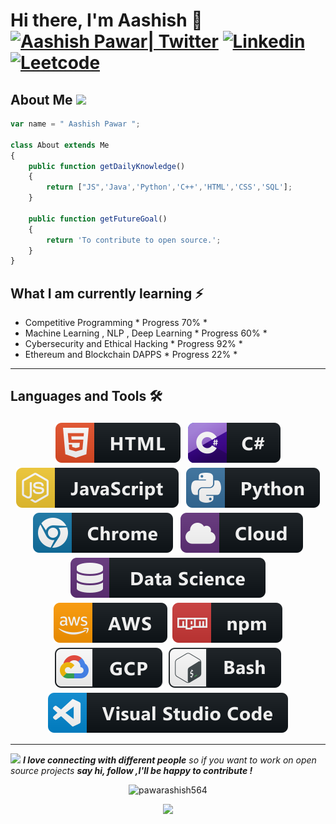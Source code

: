  <h1>Hi there, I'm Aashish 👋 <a href="https://twitter.com/aashishpawar9"><img  alt="Aashish Pawar| Twitter" width="22px" src="https://cdn.jsdelivr.net/npm/simple-icons@v3/icons/twitter.svg" /></a> <a href="https://www.linkedin.com/in/aashish-pawar/">
  <img  alt="Linkedin" width="22px" src="https://cdn.jsdelivr.net/npm/simple-icons@v3/icons/linkedin.svg" /></a><a href="https://leetcode.com/pawarashish564/"><img alt="Leetcode" width="22px" src="https://cdn.jsdelivr.net/npm/simple-icons@v3/icons/leetcode.svg" />
  </a>
<!-- ![myreadme](https://visitor-badge.glitch.me/badge?page_id=pawarashish564.myreadme) -->


<p align="center" >

  
</p>
 
## About Me  <img src="https://media.giphy.com/media/fYSnHlufseco8Fh93Z/giphy.gif" width="30">

```javascript
var name = " Aashish Pawar ";

class About extends Me
{ 
    public function getDailyKnowledge()
    {
        return ["JS",'Java','Python','C++','HTML','CSS','SQL'];
    }

    public function getFutureGoal()
    {
        return 'To contribute to open source.';
    }
}
```

## What I am currently learning ⚡ 
- Competitive Programming * Progress 70% *
- Machine Learning , NLP , Deep Learning * Progress 60% *
- Cybersecurity and Ethical Hacking * Progress 92% *
- Ethereum and Blockchain DAPPS * Progress 22% *

<!-- ![Aashish Github Stats](https://github-readme-stats.vercel.app/api?username=pawarashish564&show_icons=true&title_color=fff&icon_color=79ff97&text_color=9f9f9f&bg_color=151515) -->

---

##  Languages and Tools 🛠️

<p align="center">
 <img src="https://raw.githubusercontent.com/8bithemant/8bithemant/master/svg/dev/languages/html.svg" alt="Twitter" style="vertical-align:top; margin:4px">
 <img src="https://raw.githubusercontent.com/8bithemant/8bithemant/master/svg/dev/languages/csharp.svg"alt="Twitter" style="vertical-align:top; margin:4px">
 <img src="https://raw.githubusercontent.com/8bithemant/8bithemant/master/svg/dev/languages/js.svg" alt="Twitter" style="vertical-align:top; margin:4px">
 <img src="https://raw.githubusercontent.com/8bithemant/8bithemant/master/svg/dev/languages/python.svg" alt="Twitter" style="vertical-align:top; margin:4px">
 <img src="https://raw.githubusercontent.com/8bithemant/8bithemant/master/svg/dev/misc/chrome.svg" alt="Twitter" style="vertical-align:top; margin:4px">
 <img src="https://raw.githubusercontent.com/8bithemant/8bithemant/master/svg/dev/misc/cloud.svg" alt="Twitter" style="vertical-align:top; margin:4px">
 <img src="https://raw.githubusercontent.com/8bithemant/8bithemant/master/svg/dev/misc/datascience.svg" alt="Twitter" style="vertical-align:top; margin:4px"><img src="https://raw.githubusercontent.com/8bithemant/8bithemant/master/svg/dev/services/aws.svg" alt="Twitter" style="vertical-align:top; margin:4px"><img src="https://raw.githubusercontent.com/8bithemant/8bithemant/master/svg/dev/services/npm.svg" alt="Twitter" style="vertical-align:top; margin:4px"><img src="https://raw.githubusercontent.com/8bithemant/8bithemant/master/svg/dev/services/gcp.svg" alt="Twitter" style="vertical-align:top; margin:4px"><img src="https://raw.githubusercontent.com/8bithemant/8bithemant/master/svg/dev/tools/bash.svg" alt="Twitter" style="vertical-align:top; margin:4px">
 <img src="https://raw.githubusercontent.com/8bithemant/8bithemant/master/svg/dev/tools/visualstudio_code.svg" alt="Twitter" style="vertical-align:top; margin:4px">

</p>

---
<img src="https://media.giphy.com/media/LnQjpWaON8nhr21vNW/giphy.gif" width="60"> <em><b>I love connecting with different people</b> so if you want to work on open source projects  <b>say hi, follow ,I'll be happy to contribute !</b></em>   

<p align="center"> <img src="https://komarev.com/ghpvc/?username=pawarashish564" alt="pawarashish564" /> </p>

<p align="center"> 
<img src="https://github-readme-stats.vercel.app/api?username=pawarashish564&count_private=true&show_icons=true&theme=radical"></p>
